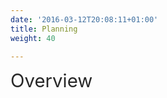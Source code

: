 ```yaml
---
date: '2016-03-12T20:08:11+01:00'
title: Planning
weight: 40

---
```

<span style="color: rgb(40, 40, 40); font-size: 2.1em; word-spacing: 0.5px;">Overview</span>

